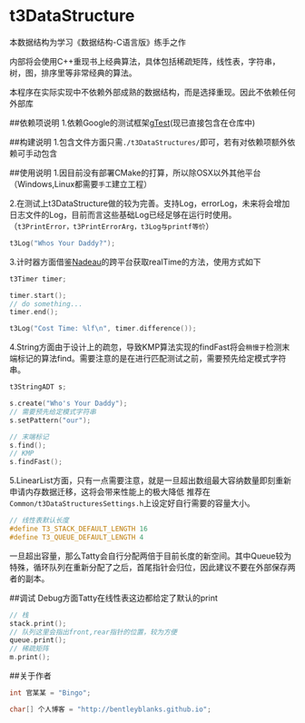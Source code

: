 # t3DataStructure

本数据结构为学习《数据结构-C语言版》练手之作

内部将会使用C++重现书上经典算法，具体包括稀疏矩阵，线性表，字符串，树，图，排序里等非常经典的算法。

本程序在实际实现中不依赖外部成熟的数据结构，而是选择重现。因此不依赖任何外部库

##依赖项说明
1.依赖Google的测试框架[gTest](https://code.google.com/p/googletest/)(现已直接包含在仓库中)

##构建说明
1.包含文件方面只需```./t3DataStructures/```即可，若有对依赖项额外依赖可手动包含

##使用说明
1.因目前没有部署CMake的打算，所以除OSX以外其他平台（Windows,Linux都需要```手工```建立工程）

2.在测试上t3DataStructure做的较为完善。支持Log，errorLog，未来将会增加日志文件的Log，目前而言这些基础Log已经足够在运行时使用。（```t3PrintError，t3PrintErrorArg，t3Log与printf等价```）
```c
t3Log("Whos Your Daddy?");
```

3.计时器方面借鉴[Nadeau](http://nadeausoftware.com/articles/2012/04/c_c_tip_how_measure_elapsed_real_time_benchmarking)的跨平台获取realTime的方法，使用方式如下
```cpp
t3Timer timer;

timer.start();
// do something...
timer.end();

t3Log("Cost Time: %lf\n", timer.difference());
```

4.String方面由于设计上的疏忽，导致KMP算法实现的findFast将会```稍慢于```检测末端标记的算法find。需要注意的是在进行匹配测试之前，需要预先给定模式字符串。
```cpp
t3StringADT s;

s.create("Who's Your Daddy");
// 需要预先给定模式字符串
s.setPattern("our");

// 末端标记
s.find();
// KMP
s.findFast();
```

5.LinearList方面，只有一点需要注意，就是一旦超出数组最大容纳数量即刻重新申请内存数据迁移，这将会带来性能上的极大降低
推荐在```Common/t3DataStructuresSettings.h```上设定好自行需要的容量大小。
```cpp
// 线性表默认长度
#define T3_STACK_DEFAULT_LENGTH 16
#define T3_QUEUE_DEFAULT_LENGTH 4
```
一旦超出容量，那么Tatty会自行分配两倍于目前长度的新空间。其中Queue较为特殊，循环队列在重新分配了之后，首尾指针会归位，因此建议不要在外部保存两者的副本。


##调试
Debug方面Tatty在线性表这边都给定了默认的print
```cpp
// 栈
stack.print();
// 队列这里会指出front,rear指针的位置，较为方便
queue.print();
// 稀疏矩阵
m.print();
```

##关于作者
```cpp
int 官某某 = "Bingo";

char[] 个人博客 = "http://bentleyblanks.github.io";
```







